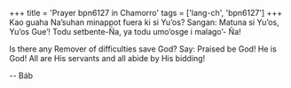 +++
title = 'Prayer bpn6127 in Chamorro'
tags = ['lang-ch', 'bpn6127']
+++
Kao guaha Na’suhan minappot fuera ki si Yu’os? Sangan: Matuna si Yu’os, Yu’os Gue’! Todu setbente-Ña, ya todu umo’osge i malago’- Ña!

Is there any Remover of difficulties save God? Say: Praised be God! He is God! All are His servants and all abide by His bidding!

-- Báb

